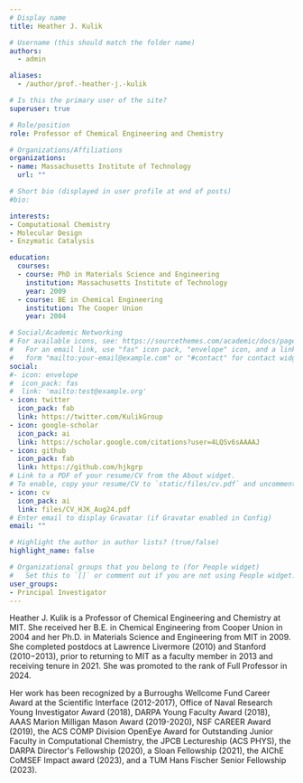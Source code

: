 ```yaml
---
# Display name
title: Heather J. Kulik

# Username (this should match the folder name)
authors:
  - admin

aliases:
  - /author/prof.-heather-j.-kulik

# Is this the primary user of the site?
superuser: true

# Role/position
role: Professor of Chemical Engineering and Chemistry

# Organizations/Affiliations
organizations:
- name: Massachusetts Institute of Technology
  url: ""

# Short bio (displayed in user profile at end of posts)
#bio: 

interests:
- Computational Chemistry
- Molecular Design
- Enzymatic Catalysis

education:
  courses:
  - course: PhD in Materials Science and Engineering
    institution: Massachusetts Institute of Technology
    year: 2009
  - course: BE in Chemical Engineering
    institution: The Cooper Union
    year: 2004

# Social/Academic Networking
# For available icons, see: https://sourcethemes.com/academic/docs/page-builder/#icons
#   For an email link, use "fas" icon pack, "envelope" icon, and a link in the
#   form "mailto:your-email@example.com" or "#contact" for contact widget.
social:
#- icon: envelope
#  icon_pack: fas
#  link: 'mailto:test@example.org'
- icon: twitter
  icon_pack: fab
  link: https://twitter.com/KulikGroup
- icon: google-scholar
  icon_pack: ai
  link: https://scholar.google.com/citations?user=4LQSv6sAAAAJ
- icon: github
  icon_pack: fab
  link: https://github.com/hjkgrp
# Link to a PDF of your resume/CV from the About widget.
# To enable, copy your resume/CV to `static/files/cv.pdf` and uncomment the lines below.
- icon: cv
  icon_pack: ai
  link: files/CV_HJK_Aug24.pdf
# Enter email to display Gravatar (if Gravatar enabled in Config)
email: ""

# Highlight the author in author lists? (true/false)
highlight_name: false

# Organizational groups that you belong to (for People widget)
#   Set this to `[]` or comment out if you are not using People widget.
user_groups:
- Principal Investigator
---
```


Heather J. Kulik is a Professor of Chemical Engineering and Chemistry at MIT. She received her B.E. in Chemical Engineering from Cooper Union in 2004 and her Ph.D. in Materials Science and Engineering from MIT in 2009. She completed postdocs at Lawrence Livermore (2010) and Stanford (2010−2013), prior to returning to MIT as a faculty member in 2013 and receiving tenure in 2021. She was promoted to the rank of Full Professor in 2024.

Her work has been recognized by a Burroughs Wellcome Fund Career Award at the Scientific Interface (2012-2017), Office of Naval Research Young Investigator Award (2018), DARPA Young Faculty Award (2018), AAAS Marion Milligan Mason Award (2019-2020), NSF CAREER Award (2019), the ACS COMP Division OpenEye Award for Outstanding Junior Faculty in Computational Chemistry, the JPCB Lectureship (ACS PHYS), the DARPA Director's Fellowship (2020), a Sloan Fellowship (2021), the AIChE CoMSEF Impact award (2023), and a TUM Hans Fischer Senior Fellowship (2023).
